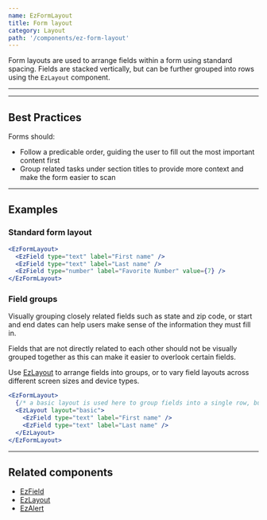 ```yaml
---
name: EzFormLayout
title: Form layout
category: Layout
path: '/components/ez-form-layout'
---
```


Form layouts are used to arrange fields within a form using standard spacing. Fields are stacked vertically, but can be further grouped into rows using the `EzLayout` component.

---

<EzAlert
  headline="This component is under development"
  tagline="There will likely be breaking changes to the API. Proceed with caution."
  use="warning"
/>

---

## Best Practices

Forms should:

- Follow a predicable order, guiding the user to fill out the most important content first
- Group related tasks under section titles to provide more context and make the form easier to scan

---

## Examples

### Standard form layout

```jsx
<EzFormLayout>
  <EzField type="text" label="First name" />
  <EzField type="text" label="Last name" />
  <EzField type="number" label="Favorite Number" value={7} />
</EzFormLayout>
```

### Field groups

Visually grouping closely related fields such as state and zip code, or start and end dates can help users make sense of the information they must fill in. 

Fields that are not directly related to each other should not be visually grouped together as this can make it easier to overlook certain fields.

Use [EzLayout](/components/ez-layout) to arrange fields into groups, or to vary field layouts across different screen sizes and device types.

```jsx
<EzFormLayout>
  {/* a basic layout is used here to group fields into a single row, but you can also tile or cluster fields as needed */}
  <EzLayout layout="basic">
    <EzField type="text" label="First name" />
    <EzField type="text" label="Last name" />
  </EzLayout>
</EzFormLayout>
```

---

## Related components

- [EzField](/components/ez-field)
- [EzLayout](/components/ez-layout)
- [EzAlert](/components/ez-alert)
